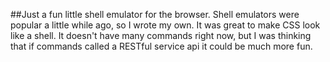 ##Just a fun little shell emulator for the browser.
Shell emulators were popular a little while ago, so I wrote my own.  It was great to make CSS look like a shell.
It doesn't have many commands right now, but I was thinking that if commands called a RESTful service api it could be much more fun.
